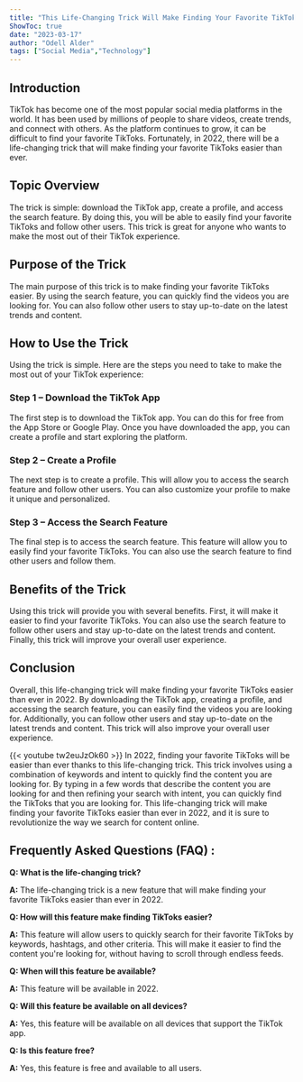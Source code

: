 ```yaml
---
title: "This Life-Changing Trick Will Make Finding Your Favorite TikToks Easier Than Ever in 2022!"
ShowToc: true 
date: "2023-03-17"
author: "Odell Alder" 
tags: ["Social Media","Technology"]
---
```

## Introduction

TikTok has become one of the most popular social media platforms in the world. It has been used by millions of people to share videos, create trends, and connect with others. As the platform continues to grow, it can be difficult to find your favorite TikToks. Fortunately, in 2022, there will be a life-changing trick that will make finding your favorite TikToks easier than ever. 

## Topic Overview

The trick is simple: download the TikTok app, create a profile, and access the search feature. By doing this, you will be able to easily find your favorite TikToks and follow other users. This trick is great for anyone who wants to make the most out of their TikTok experience. 

## Purpose of the Trick

The main purpose of this trick is to make finding your favorite TikToks easier. By using the search feature, you can quickly find the videos you are looking for. You can also follow other users to stay up-to-date on the latest trends and content. 

## How to Use the Trick

Using the trick is simple. Here are the steps you need to take to make the most out of your TikTok experience: 

### Step 1 – Download the TikTok App

The first step is to download the TikTok app. You can do this for free from the App Store or Google Play. Once you have downloaded the app, you can create a profile and start exploring the platform. 

### Step 2 – Create a Profile

The next step is to create a profile. This will allow you to access the search feature and follow other users. You can also customize your profile to make it unique and personalized. 

### Step 3 – Access the Search Feature

The final step is to access the search feature. This feature will allow you to easily find your favorite TikToks. You can also use the search feature to find other users and follow them. 

## Benefits of the Trick

Using this trick will provide you with several benefits. First, it will make it easier to find your favorite TikToks. You can also use the search feature to follow other users and stay up-to-date on the latest trends and content. Finally, this trick will improve your overall user experience. 

## Conclusion

Overall, this life-changing trick will make finding your favorite TikToks easier than ever in 2022. By downloading the TikTok app, creating a profile, and accessing the search feature, you can easily find the videos you are looking for. Additionally, you can follow other users and stay up-to-date on the latest trends and content. This trick will also improve your overall user experience.

{{< youtube tw2euJzOk60 >}} 
In 2022, finding your favorite TikToks will be easier than ever thanks to this life-changing trick. This trick involves using a combination of keywords and intent to quickly find the content you are looking for. By typing in a few words that describe the content you are looking for and then refining your search with intent, you can quickly find the TikToks that you are looking for. This life-changing trick will make finding your favorite TikToks easier than ever in 2022, and it is sure to revolutionize the way we search for content online.

## Frequently Asked Questions (FAQ) :
**Q: What is the life-changing trick?**

**A:** The life-changing trick is a new feature that will make finding your favorite TikToks easier than ever in 2022.

**Q: How will this feature make finding TikToks easier?**

**A:** This feature will allow users to quickly search for their favorite TikToks by keywords, hashtags, and other criteria. This will make it easier to find the content you're looking for, without having to scroll through endless feeds.

**Q: When will this feature be available?**

**A:** This feature will be available in 2022.

**Q: Will this feature be available on all devices?**

**A:** Yes, this feature will be available on all devices that support the TikTok app.

**Q: Is this feature free?**

**A:** Yes, this feature is free and available to all users.


